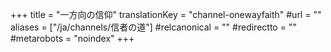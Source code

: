 +++
title = "一方向の信仰"
translationKey = "channel-onewayfaith"
#url = ""
aliases = ["/ja/channels/信者の道"]
#relcanonical = ""
#redirectto = ""
#metarobots = "noindex"
+++
